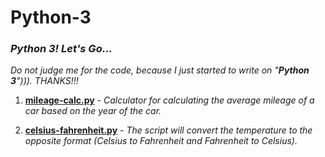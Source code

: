 # Python-3
### _Python 3! Let's Go..._ ###

_Do not judge me for the code, because I just started to write on "**Python 3**"))). THANKS!!!_

1. **[mileage-calc.py](https://github.com/icyLambda/Python-3/blob/master/mileage-calc.py)** - _Calculator for calculating the average mileage of a car based on the year of the car._

2. **[celsius-fahrenheit.py](https://github.com/icyLambda/Python-3/blob/master/celsius-fahrenheit.py)** - _The script will convert the temperature to the opposite format (Celsius to Fahrenheit and Fahrenheit to Celsius)._

